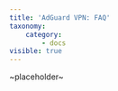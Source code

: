 ```yaml
---
title: 'AdGuard VPN: FAQ'
taxonomy:
    category:
        - docs
visible: true
---
```


~placeholder~